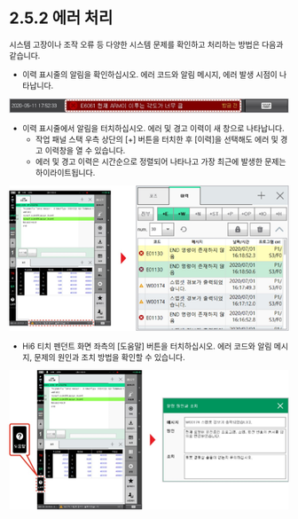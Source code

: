 ﻿# 2.5.2 에러 처리

시스템 고장이나 조작 오류 등 다양한 시스템 문제를 확인하고 처리하는 방법은 다음과 같습니다.

* 이력 표시줄의 알림을 확인하십시오. 에러 코드와 알림 메시지, 에러 발생 시점이 나타납니다.

![](../../_assets/image_89.png)

* 이력 표시줄에서 알림을 터치하십시오. 에러 및 경고 이력이 새 창으로 나타납니다.
  * 작업 패널 스택 우측 상단의 \[+\] 버튼을 터치한 후 \[이력\]을 선택해도 에러 및 경고 이력창을 열 수 있습니다.
  * 
    에러 및 경고 이력은 시간순으로 정렬되어 나타나고 가장 최근에 발생한 문제는 하이라이트됩니다.

![](../../_assets/image_74.png)

* Hi6 티치 펜던트 화면 좌측의 \[도움말\] 버튼을 터치하십시오. 에러 코드와 알림 메시지, 문제의 원인과 조치 방법을 확인할 수 있습니다.

![](../../_assets/image_90.png)





